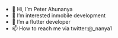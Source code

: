 - 👋 Hi, I’m Peter Ahunanya
- 👀 I’m interested inmobile development
- 🌱 I’m  a flutter developer
- 📫 How to reach me  via twitter:@_nanya1

<!---
nanya01/nanya01 is a ✨ special ✨ repository because its `README.md` (this file) appears on your GitHub profile.
You can click the Preview link to take a look at your changes.
--->
